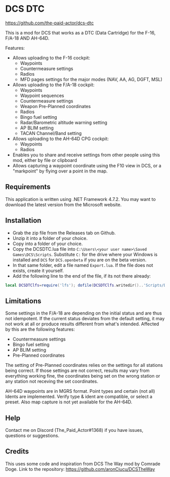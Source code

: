 # DCS DTC

https://github.com/the-paid-actor/dcs-dtc

This is a mod for DCS that works as a DTC (Data Cartridge) for the F-16, F/A-18 AND AH-64D.

Features:

- Allows uploading to the F-16 cockpit:
  - Waypoints
  - Countermeasure settings
  - Radios
  - MFD pages settings for the major modes (NAV, AA, AG, DGFT, MSL)
- Allows uploading to the F/A-18 cockpit:
  - Waypoints
  - Waypoint sequences
  - Countermeasure settings
  - Weapon Pre-Planned coordinates
  - Radios
  - Bingo fuel setting
  - Radar/Barometric altitude warning setting
  - AP BLIM setting
  - TACAN Channel/Band setting
- Allows uploading to the AH-64D CPG cockpit:
  - Waypoints
  - Radios
- Enables you to share and receive settings from other people using this mod, either by file or clipboard
- Allows capturing a waypoint coordinate using the F10 view in DCS, or a "markpoint" by flying over a point in the map.

## Requirements

This application is written using .NET Framework 4.7.2. You may want to download the latest version from the Microsoft website.

## Installation

- Grab the zip file from the Releases tab on Github.
- Unzip it into a folder of your choice.
- Copy into a folder of your choice.
- Copy the DCSDTC.lua file into `C:\Users\<your user name>\Saved Games\DCS\Scripts`. Substitute `C:` for the drive 
  where your Windows is installed and `DCS` for `DCS.openbeta` if you are on the beta version.
- In that same folder, edit a file named `Export.lua`. If the file does not exists, create it yourself.
- Add the following line to the end of the file, if its not there already:

```lua
local DCSDTClfs=require('lfs'); dofile(DCSDTClfs.writedir()..'Scripts/DCSDTC.lua')
```

## Limitations
Some settings in the F/A-18 are depending on the initial status and are thus not idempotent.
If the current status deviates from the default setting, it may not work at all or produce results different from what's intended.
Affected by this are the following features:
  - Countermeasure settings
  - Bingo fuel setting
  - AP BLIM setting
  - Pre-Planned coordinates

The setting of Pre-Planned coordinates relies on the settings for all stations being correct. 
If those settings are not correct, results may vary from everything working fine, the coordinates being set on the wrong station or any station not receving the set coordinates.

AH-64D waypoints are in MGRS format. Point types and certain (not all) Idents are implemented. Verify type & ident are compatible, or select a preset. Also map capture is not yet available for the AH-64D.

## Help

Contact me on Discord (The_Paid_Actor#1368) if you have issues, questions or suggestions.

## Credits

This uses some code and inspiration from DCS The Way mod by Comrade Doge. Link to the repository:
https://github.com/aronCiucu/DCSTheWay
